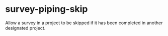 # survey-piping-skip
Allow a survey in a project to be skipped if it has been completed in another designated project.
